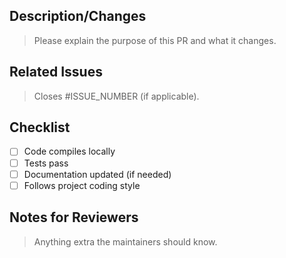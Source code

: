 ## Description/Changes
> Please explain the purpose of this PR and what it changes.

## Related Issues
> Closes #ISSUE_NUMBER (if applicable).

## Checklist
- [ ] Code compiles locally
- [ ] Tests pass
- [ ] Documentation updated (if needed)
- [ ] Follows project coding style

## Notes for Reviewers
> Anything extra the maintainers should know.
